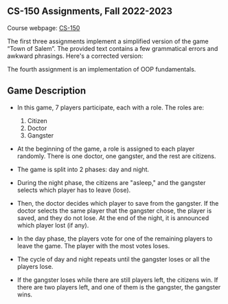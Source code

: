 ## CS-150 Assignments, Fall 2022-2023
Course webpage: [CS-150](https://www.csd.uoc.gr/CSD/index.jsp?content=courses_catalog&openmenu=demoacc3&lang=gr&course=10)

The first three assignments implement a simplified version of the game “Town of Salem”.
The provided text contains a few grammatical errors and awkward phrasings. Here's a corrected version:

The fourth assignment is an implementation of OOP fundamentals.
## Game Description

- In this game, 7 players participate, each with a role. The roles are:
  1. Citizen
  2. Doctor
  3. Gangster

- At the beginning of the game, a role is assigned to each player randomly. There is one doctor, one gangster, and the rest are citizens.

- The game is split into 2 phases: day and night.

- During the night phase, the citizens are "asleep," and the gangster selects which player has to leave (lose).

- Then, the doctor decides which player to save from the gangster. If the doctor selects the same player that the gangster chose, the player is saved, and they do not lose. At the end of the night, it is announced which player lost (if any).

- In the day phase, the players vote for one of the remaining players to leave the game. The player with the most votes loses.

- The cycle of day and night repeats until the gangster loses or all the players lose.

- If the gangster loses while there are still players left, the citizens win. If there are two players left, and one of them is the gangster, the gangster wins.
